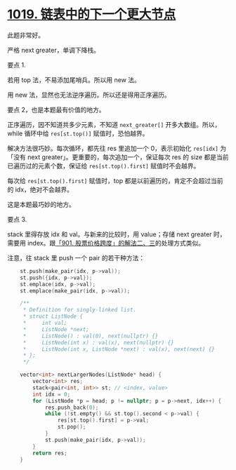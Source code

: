 # [1019. 链表中的下一个更大节点](https://leetcode.cn/problems/next-greater-node-in-linked-list/)

此题非常好。

严格 next greater，单调下降栈。

要点 1.

若用 top 法，不易添加尾哨兵。所以用 new 法。

用 new 法，显然也无法逆序遍历。所以还是得用正序遍历。

要点 2，也是本题最有价值的地方。

正序遍历，因不知道共多少元素，不知道 `next_greater[]` 开多大数组。所以，while 循环中给 `res[st.top()]` 赋值时，恐怕越界。

解决方法很巧妙。每次循环，都先往 res 里追加一个 0，表示初始化 `res[idx]` 为「没有 next greater」。更重要的，每次追加一个，保证每次 res 的 size 都是当前已遍历过的元素个数，保证给 `res[st.top().first]` 赋值时不会越界。

每次给 `res[st.top().first]` 赋值时，top 都是以前遍历的，肯定不会超过当前的 idx，绝对不会越界。

这是本题最巧妙的地方。

要点 3.

stack 里得存放 idx 和 val。与新来的比较时，用 value；存储 next greater 时，需要用 index。跟[「901. 股票价格跨度」的解法二、三](leet-901-股票价格跨度.md)的处理方式类似。

注意，往 stack 里 push 一个 pair 的若干种方法：

```cpp
    st.push(make_pair(idx, p->val));
    st.push({idx, p->val});
    st.emplace(idx, p->val);
    st.emplace(make_pair(idx, p->val));
```

```cpp
    /**
     * Definition for singly-linked list.
     * struct ListNode {
     *     int val;
     *     ListNode *next;
     *     ListNode() : val(0), next(nullptr) {}
     *     ListNode(int x) : val(x), next(nullptr) {}
     *     ListNode(int x, ListNode *next) : val(x), next(next) {}
     * };
     */

    vector<int> nextLargerNodes(ListNode* head) {
        vector<int> res;
        stack<pair<int, int>> st; // <index, value>
        int idx = 0;
        for (ListNode *p = head; p != nullptr; p = p->next, idx++) {
            res.push_back(0);
            while (!st.empty() && st.top().second < p->val) {
                res[st.top().first] = p->val;
                st.pop();
            }
            st.push(make_pair(idx, p->val));
        }
        return res;
    }
```

